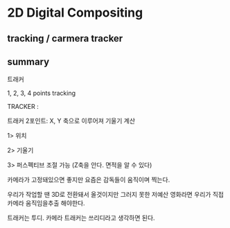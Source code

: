 2D Digital Compositing
=============
tracking / carmera tracker
-------------
## summary
트래커

1, 2, 3, 4 points tracking

TRACKER : 

트래커 2포인트: X, Y 축으로 이루어져 기울기 계산  

1> 위치

2> 기울기

3> 퍼스펙티브 조절 가능 (Z축을 안다. 면적을 알 수 있다)

카메라가 고정돼있으면 좋지만 요즘은 감독들이 움직이며 찍는다. 

우리가 작업할 땐 3D로 전환돼서 올것이지만 그러지 못한 저예산 영화라면 우리가 직접 카메라 움직임을추출 해야한다. 

트래커는 투디. 카메라 트래커는 쓰리디라고 생각하면 된다. 
